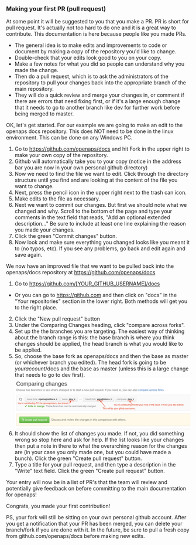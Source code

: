 ### Making your first PR (pull request)

At some point it will be suggested to you that you make a PR. PR is short for pull request.
It's actually not too hard to do one and it is a great way to contribute. This documentation is here because people like you made PRs.

* The general idea is to make edits and improvements to code or document by making a copy of the repository you'd like to change.
* Double-check that your edits look good to you on your copy.
* Make a few notes for what you did so people can understand why you made the change.
* Then do a pull request, which is to ask the administrators of the repository to pull your changes back into the appropriate branch of the main repository.
* They will do a quick review and merge your changes in, or comment if there are errors that need fixing first, or if it's a large enough change that it needs to go to another branch like dev for further work before being merged to master.

OK, let's get started. For our example we are going to make an edit to the openaps docs repository.  This does NOT need to be done in the linux environment.  This can be done on any Windows PC.

1. Go to https://github.com/openaps/docs and hit Fork in the upper right to make your own copy of the repository.
2. Github will automatically take you to your copy (notice in the address bar you are now in your own personal github directory)
3. Now we need to find the file we want to edit. Click through the directory structure until you find and are looking at the content of the file you want to change.
4. Next, press the pencil icon in the upper right next to the trash can icon.
5. Make edits to the file as necessary.
6. Next we want to commit our changes. But first we should note what we changed and why. Scroll to the bottom of the page and type your comments in the text field that reads, "Add an optional extended description..." Be sure to include at least one line explaining the reason you made your changes.
7. Click the green "Commit changes" button.
8. Now look and make sure everything you changed looks like you meant it to (no typos, etc). If you see any problems, go back and edit again and save again.

We now have an improved file that we want to be pulled back into the openaps/docs repository at https://github.com/openaps/docs

1. Go to https://github.com/[YOUR_GITHUB_USERNAME]/docs
 * Or you can go to https://github.com and then click on "docs" in the "Your repositories" section in the lower right.  Both methods will get you to the right place.
2. Click the "New pull request" button
3. Under the Comparing Changes heading, click "compare across forks". 
4. Set up the the branches you are targeting. The easiest way of thinking about the branch range is this: the base branch is where you think changes should be applied, the head branch is what you would like to be applied.
5. So, choose the base fork as openaps/docs and then the base as master (or whichever branch you edited). The head fork is going to be <i>youraccount</i>/docs and the base as master (unless this is a large change that needs to go to dev first).
![Pull Request](../Images/Pull_Request.png)
6. It should show the list of changes you made. If not, you did something wrong so stop here and ask for help. If the list looks like your changes then put a note in there to what the overarching reason for the changes are (in your case you only made one, but you could have made a bunch). Click the green "Create pull request" button.
7. Type a title for your pull request, and then type a description in the "Write" text field. Click the green "Create pull request" button.

Your entry will now be in a list of PR's that the team will review and potentially give feedback on before committing to the main documentation for openaps!

Congrats, you made your first contribution!

PS, your fork will still be sitting on your own personal github account. After you get a notification that your PR has been merged, you can delete your branch/fork if you are done with it. In the future, be sure to pull a fresh copy from github.com/openaps/docs before making new edits.
